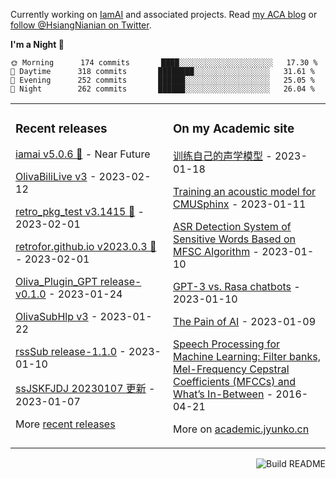 
Currently working on [IamAI](https://github.com/retrofor/IamAI/) and associated projects. Read [my ACA blog](https://academic.jyunko.cn/) or [follow @HsiangNianian on Twitter](https://twitter.com/HsiangNianian).

<!--START_SECTION:waka-->
**I'm a Night 🦉** 

```text
🌞 Morning      174 commits       ████░░░░░░░░░░░░░░░░░░░░░   17.30 % 
🌆 Daytime      318 commits       ████████░░░░░░░░░░░░░░░░░   31.61 % 
🌃 Evening      252 commits       ██████░░░░░░░░░░░░░░░░░░░   25.05 % 
🌙 Night        262 commits       ██████░░░░░░░░░░░░░░░░░░░   26.04 % 

```



<!--END_SECTION:waka-->

<table><tr><td valign="top" width="33%">

### Recent releases
<!-- recent_releases starts -->
[iamai v5.0.6 🌈](https://github.com/retrofor/iamai/releases/tag/untagged-1cbac2722db952cbd79e) - Near Future

[OlivaBiliLive v3](https://github.com/HsiangNianian/OlivaBiliLive/releases/tag/untagged-8bf4ca6c48e6c3164a42) - 2023-02-12

[retro_pkg_test v3.1415 🌈](https://github.com/retrofor/retro_pkg_test/releases/tag/v3.1415) - 2023-02-01

[retrofor.github.io v2023.0.3 🌈](https://github.com/retrofor/retrofor.github.io/releases/tag/v2023.0.3) - 2023-02-01

[Oliva_Plugin_GPT release-v0.1.0](https://github.com/retrofor/Oliva_Plugin_GPT/releases/tag/v0.1.0) - 2023-01-24

[OlivaSubHlp v3](https://github.com/HsiangNianian/OlivaSubHlp/releases/tag/3) - 2023-01-22

[rssSub release-1.1.0](https://github.com/HsiangNianian/rssSub/releases/tag/release-1.1.0) - 2023-01-10

[ssJSKFJDJ 20230107 更新](https://github.com/HsiangNianian/ssJSKFJDJ/releases/tag/20230107) - 2023-01-07
<!-- recent_releases ends -->
More [recent releases](https://github.com/HsiangNianian/HsiangNianian/blob/main/releases.md)
</td><td valign="top" width="33%">

### On my Academic site
<!-- blog starts -->
[训练自己的声学模型](https://academic.jyunko.cn/2023/01/18/Training-an-acoustic-model-for-CMUSphinx-zh-CN) - 2023-01-18

[Training an acoustic model for CMUSphinx](https://academic.jyunko.cn/2023/01/11/Training-an-acoustic-model-for-CMUSphinx-en) - 2023-01-11

[ASR Detection System of Sensitive Words Based on MFSC Algorithm](https://academic.jyunko.cn/2023/01/10/ASR-Detection-System-of-Sensitive-Words-Based-on-MFSC-Algorithm) - 2023-01-10

[GPT-3 vs. Rasa chatbots](https://academic.jyunko.cn/2023/01/10/GPT-3-vs-Rasa-chatbots) - 2023-01-10

[The Pain of AI](https://academic.jyunko.cn/2023/01/09/The-Pain-of-AI) - 2023-01-09

[Speech Processing for Machine Learning: Filter banks, Mel-Frequency Cepstral Coefficients (MFCCs) and What’s In-Between](https://academic.jyunko.cn/2016/04/21/speech-processing-for-machine-learning) - 2016-04-21
<!-- blog ends -->
More on [academic.jyunko.cn](https://academic.jyunko.cn/)
</td></tr></table>


<a href="https://github.com/HsiangNianian/HsiangNianian/actions"><img src="https://github.com/HsiangNianian/HsiangNianian/actions/workflows/build.yml/badge.svg" align="right" alt="Build README"></a>
